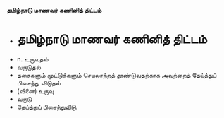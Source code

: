 **தமிழ்நாடு மாணவர் கணினித் திட்டம்**
- # தமிழ்நாடு மாணவர் கணினித் திட்டம்
- n. உருவுதல்
- வருடுதல்
- தசைகளும் மூட்டுக்களும் செயலாற்றத் தூண்டுவதற்காக அவற்றைத் தேய்த்துப் பிசைந்து விடுதல்
- (வினை) உருவு
- வருடு
- தேய்த்துப் பிசைந்துவிடு.

